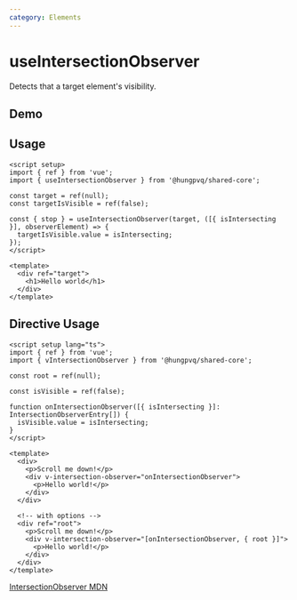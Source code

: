 ```yaml
---
category: Elements
---
```


<script setup>
import Demo from './demo.vue'
</script>

# useIntersectionObserver

<FunctionInfo :frontmatter="$frontmatter" package="Share - Core" fn="useIntersectionObserver" />
Detects that a target element's visibility.

## Demo

<DemoContainer>
  <Demo />
</DemoContainer>

## Usage

```vue
<script setup>
import { ref } from 'vue';
import { useIntersectionObserver } from '@hungpvq/shared-core';

const target = ref(null);
const targetIsVisible = ref(false);

const { stop } = useIntersectionObserver(target, ([{ isIntersecting }], observerElement) => {
  targetIsVisible.value = isIntersecting;
});
</script>

<template>
  <div ref="target">
    <h1>Hello world</h1>
  </div>
</template>
```

## Directive Usage

```vue
<script setup lang="ts">
import { ref } from 'vue';
import { vIntersectionObserver } from '@hungpvq/shared-core';

const root = ref(null);

const isVisible = ref(false);

function onIntersectionObserver([{ isIntersecting }]: IntersectionObserverEntry[]) {
  isVisible.value = isIntersecting;
}
</script>

<template>
  <div>
    <p>Scroll me down!</p>
    <div v-intersection-observer="onIntersectionObserver">
      <p>Hello world!</p>
    </div>
  </div>

  <!-- with options -->
  <div ref="root">
    <p>Scroll me down!</p>
    <div v-intersection-observer="[onIntersectionObserver, { root }]">
      <p>Hello world!</p>
    </div>
  </div>
</template>
```

[IntersectionObserver MDN](https://developer.mozilla.org/en-US/docs/Web/API/IntersectionObserver/IntersectionObserver)

